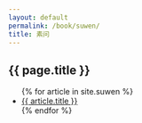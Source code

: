 ```yaml
---
layout: default
permalink: /book/suwen/
title: 素问
---
```


<h2>{{ page.title }}</h2>
<ul>
    {% for article in site.suwen %}
        <li><a class = "archive-link" href="{{ article.url }}">{{ article.title }}</a></li>
    {% endfor %}
</ul>